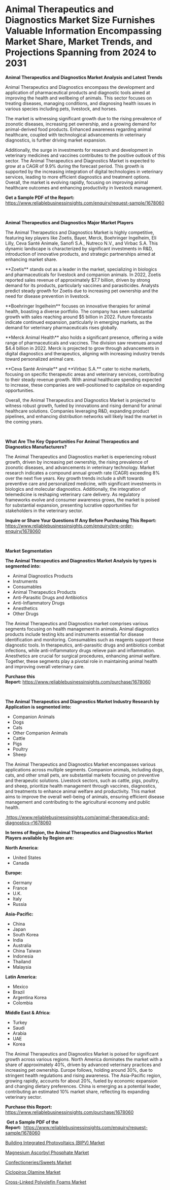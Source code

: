 <p><h1>Animal Therapeutics and Diagnostics Market Size Furnishes Valuable Information Encompassing Market Share, Market Trends, and Projections Spanning from 2024 to 2031</h1></p><p><strong>Animal Therapeutics and Diagnostics Market Analysis and Latest Trends</strong></p>
<p><p>Animal Therapeutics and Diagnostics encompass the development and application of pharmaceutical products and diagnostic tools aimed at improving the health and wellbeing of animals. This sector focuses on treating diseases, managing conditions, and diagnosing health issues in various species including pets, livestock, and horses. </p><p>The market is witnessing significant growth due to the rising prevalence of zoonotic diseases, increasing pet ownership, and a growing demand for animal-derived food products. Enhanced awareness regarding animal healthcare, coupled with technological advancements in veterinary diagnostics, is further driving market expansion. </p><p>Additionally, the surge in investments for research and development in veterinary medicines and vaccines contributes to the positive outlook of this sector. The Animal Therapeutics and Diagnostics Market is expected to grow at a CAGR of 9.9% during the forecast period. This growth is supported by the increasing integration of digital technologies in veterinary services, leading to more efficient diagnostics and treatment options. Overall, the market is evolving rapidly, focusing on improving animal healthcare outcomes and enhancing productivity in livestock management.</p></p>
<p><strong>Get a Sample PDF of the Report:&nbsp;</strong> <a href="https://www.reliablebusinessinsights.com/enquiry/request-sample/1678060?utm_campaign=57&utm_medium=2&utm_source=Github&utm_content=ia&utm_term=14102024&utm_id=animal-therapeutics-and-diagnostics">https://www.reliablebusinessinsights.com/enquiry/request-sample/1678060</a></p>
<p>&nbsp;</p>
<p><strong>Animal Therapeutics and Diagnostics Major Market Players</strong></p>
<p><p>The Animal Therapeutics and Diagnostics Market is highly competitive, featuring key players like Zoetis, Bayer, Merck, Boehringer Ingelheim, Eli Lilly, Ceva Santé Animale, Sanofi S.A., Nutreco N.V., and Virbac S.A. This dynamic landscape is characterized by significant investments in R&D, introduction of innovative products, and strategic partnerships aimed at enhancing market share.</p><p>**Zoetis** stands out as a leader in the market, specializing in biologics and pharmaceuticals for livestock and companion animals. In 2022, Zoetis reported sales revenue of approximately $7.7 billion, driven by strong demand for its products, particularly vaccines and parasiticides. Analysts predict steady growth for Zoetis due to increasing pet ownership and the need for disease prevention in livestock.</p><p>**Boehringer Ingelheim** focuses on innovative therapies for animal health, boasting a diverse portfolio. The company has seen substantial growth with sales reaching around $5 billion in 2022. Future forecasts indicate continued expansion, particularly in emerging markets, as the demand for veterinary pharmaceuticals rises globally.</p><p>**Merck Animal Health** also holds a significant presence, offering a wide range of pharmaceuticals and vaccines. The division saw revenues around $4.4 billion in 2022. Merck is projected to grow through advancements in digital diagnostics and therapeutics, aligning with increasing industry trends toward personalized animal care.</p><p>**Ceva Santé Animale** and **Virbac S.A.** cater to niche markets, focusing on specific therapeutic areas and veterinary services, contributing to their steady revenue growth. With animal healthcare spending expected to increase, these companies are well-positioned to capitalize on expanding opportunities.</p><p>Overall, the Animal Therapeutics and Diagnostics Market is projected to witness robust growth, fueled by innovations and rising demand for animal healthcare solutions. Companies leveraging R&D, expanding product pipelines, and enhancing distribution networks will likely lead the market in the coming years.</p></p>
<p>&nbsp;</p>
<p><strong>What Are The Key Opportunities For Animal Therapeutics and Diagnostics Manufacturers?</strong></p>
<p><p>The Animal Therapeutics and Diagnostics market is experiencing robust growth, driven by increasing pet ownership, the rising prevalence of zoonotic diseases, and advancements in veterinary technology. Market research indicates a compound annual growth rate (CAGR) exceeding 8% over the next five years. Key growth trends include a shift towards preventive care and personalized medicine, with significant investments in biologics and molecular diagnostics. Additionally, the integration of telemedicine is reshaping veterinary care delivery. As regulatory frameworks evolve and consumer awareness grows, the market is poised for substantial expansion, presenting lucrative opportunities for stakeholders in the veterinary sector.</p></p>
<p><strong>Inquire or Share Your Questions If Any Before Purchasing This Report:</strong> <a href="https://www.reliablebusinessinsights.com/enquiry/pre-order-enquiry/1678060?utm_campaign=57&utm_medium=2&utm_source=Github&utm_content=ia&utm_term=14102024&utm_id=animal-therapeutics-and-diagnostics">https://www.reliablebusinessinsights.com/enquiry/pre-order-enquiry/1678060</a></p>
<p>&nbsp;</p>
<p><strong>Market Segmentation</strong></p>
<p><strong>The Animal Therapeutics and Diagnostics Market Analysis by types is segmented into:</strong></p>
<p><ul><li>Animal Diagnostics Products</li><li>Instruments</li><li>Consumables</li><li>Animal Therapeutics Products</li><li>Anti-Parasitic Drugs and Antibiotics</li><li>Anti-Inflammatory Drugs</li><li>Anesthetics</li><li>Other Drugs</li></ul></p>
<p><p>The Animal Therapeutics and Diagnostics market comprises various segments focusing on health management in animals. Animal diagnostics products include testing kits and instruments essential for disease identification and monitoring. Consumables such as reagents support these diagnostic tools. In therapeutics, anti-parasitic drugs and antibiotics combat infections, while anti-inflammatory drugs relieve pain and inflammation. Anesthetics are crucial for surgical procedures, enhancing animal welfare. Together, these segments play a pivotal role in maintaining animal health and improving overall veterinary care.</p></p>
<p><strong>Purchase this Report:&nbsp;</strong><a href="https://www.reliablebusinessinsights.com/purchase/1678060?utm_campaign=57&utm_medium=2&utm_source=Github&utm_content=ia&utm_term=14102024&utm_id=animal-therapeutics-and-diagnostics">https://www.reliablebusinessinsights.com/purchase/1678060</a></p>
<p>&nbsp;</p>
<p><strong>The Animal Therapeutics and Diagnostics Market Industry Research by Application is segmented into:</strong></p>
<p><ul><li>Companion Animals</li><li>Dogs</li><li>Cats</li><li>Other Companion Animals</li><li>Cattle</li><li>Pigs</li><li>Poultry</li><li>Sheep</li></ul></p>
<p><p>The Animal Therapeutics and Diagnostics Market encompasses various applications across multiple segments. Companion animals, including dogs, cats, and other small pets, are substantial markets focusing on preventive and therapeutic solutions. Livestock sectors, such as cattle, pigs, poultry, and sheep, prioritize health management through vaccines, diagnostics, and treatments to enhance animal welfare and productivity. This market aims to improve the overall well-being of animals, ensuring efficient disease management and contributing to the agricultural economy and public health.</p></p>
<p><a href="https://www.reliablebusinessinsights.com/animal-therapeutics-and-diagnostics-r1678060?utm_campaign=57&utm_medium=2&utm_source=Github&utm_content=ia&utm_term=14102024&utm_id=animal-therapeutics-and-diagnostics">&nbsp;https://www.reliablebusinessinsights.com/animal-therapeutics-and-diagnostics-r1678060</a></p>
<p><strong>In terms of Region, the Animal Therapeutics and Diagnostics Market Players available by Region are:</strong></p>
<p>
    <p> <strong> North America: </strong>
        <ul>
            <li>United States</li>
            <li>Canada</li>
        </ul>
        </p> 
    <p> <strong> Europe: </strong>
        <ul>
            <li>Germany</li>
            <li>France</li>
            <li>U.K.</li>
            <li>Italy</li>
            <li>Russia</li>
        </ul>
        </p> 
    <p> <strong> Asia-Pacific: </strong>
        <ul>
            <li>China</li>
            <li>Japan</li>
            <li>South Korea</li>
            <li>India</li>
            <li>Australia</li>
            <li>China Taiwan</li>
            <li>Indonesia</li>
            <li>Thailand</li>
            <li>Malaysia</li>
        </ul>
        </p> 
    <p> <strong> Latin America: </strong>
        <ul>
            <li>Mexico</li>
            <li>Brazil</li>
            <li>Argentina Korea</li>
            <li>Colombia</li>
        </ul>
        </p> 
    <p> <strong> Middle East & Africa: </strong>
        <ul>
            <li>Turkey</li>
            <li>Saudi</li>
            <li>Arabia</li>
            <li>UAE</li>
            <li>Korea</li>
        </ul>
    </p>
    </p>
<p><p>The Animal Therapeutics and Diagnostics Market is poised for significant growth across various regions. North America dominates the market with a share of approximately 40%, driven by advanced veterinary practices and increasing pet ownership. Europe follows, holding around 30%, due to stringent health regulations and rising awareness. The Asia-Pacific region, growing rapidly, accounts for about 20%, fueled by economic expansion and changing dietary preferences. China is emerging as a potential leader, contributing an estimated 10% market share, reflecting its expanding veterinary sector.</p></p>
<p><strong>Purchase this Report: </strong><a href="https://www.reliablebusinessinsights.com/purchase/1678060?utm_campaign=57&utm_medium=2&utm_source=Github&utm_content=ia&utm_term=14102024&utm_id=animal-therapeutics-and-diagnostics">https://www.reliablebusinessinsights.com/purchase/1678060</a></p>
<p>&nbsp;<strong>Get a Sample PDF of the Report:&nbsp;&nbsp;</strong><a href="https://www.reliablebusinessinsights.com/enquiry/request-sample/1678060?utm_campaign=57&utm_medium=2&utm_source=Github&utm_content=ia&utm_term=14102024&utm_id=animal-therapeutics-and-diagnostics">https://www.reliablebusinessinsights.com/enquiry/request-sample/1678060</a></p>
<p><strong></strong></p>
<p><p><a href="https://www.linkedin.com/pulse/building-integrated-photovoltaics-bipv-market-matrix-applications-1e7rf?utm_campaign=57&utm_medium=2&utm_source=Github&utm_content=ia&utm_term=14102024&utm_id=animal-therapeutics-and-diagnostics">Building Integrated Photovoltaics (BIPV) Market</a></p><p><a href="https://github.com/gailasejs/Market-Research-Report-List-1/blob/main/magnesium-ascorbyl-phosphate-market.md?utm_campaign=57&utm_medium=2&utm_source=Github&utm_content=ia&utm_term=14102024&utm_id=animal-therapeutics-and-diagnostics">Magnesium Ascorbyl Phosphate Market</a></p><p><a href="https://www.linkedin.com/pulse/deep-dive-confectioneriessweets-market-itstrends-segmentation-taspf?utm_campaign=57&utm_medium=2&utm_source=Github&utm_content=ia&utm_term=14102024&utm_id=animal-therapeutics-and-diagnostics">Confectioneries/Sweets Market</a></p><p><a href="https://github.com/malandranz3ggo/Market-Research-Report-List-1/blob/main/ciclopirox-olamine-market.md?utm_campaign=57&utm_medium=2&utm_source=Github&utm_content=ia&utm_term=14102024&utm_id=animal-therapeutics-and-diagnostics">Ciclopirox Olamine Market</a></p><p><a href="https://www.linkedin.com/pulse/global-cross-linked-polyolefin-foams-market-sector2024-2031-r9fpf?utm_campaign=57&utm_medium=2&utm_source=Github&utm_content=ia&utm_term=14102024&utm_id=animal-therapeutics-and-diagnostics">Cross-Linked Polyolefin Foams Market</a></p></p>